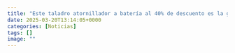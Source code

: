 ```yaml
---
title: "Este taladro atornillador a batería al 40% de descuento es la ganga del día"
date: 2025-03-20T13:14:05+0000
categories: [Noticias]
tags: []
image: ""
---
```



    